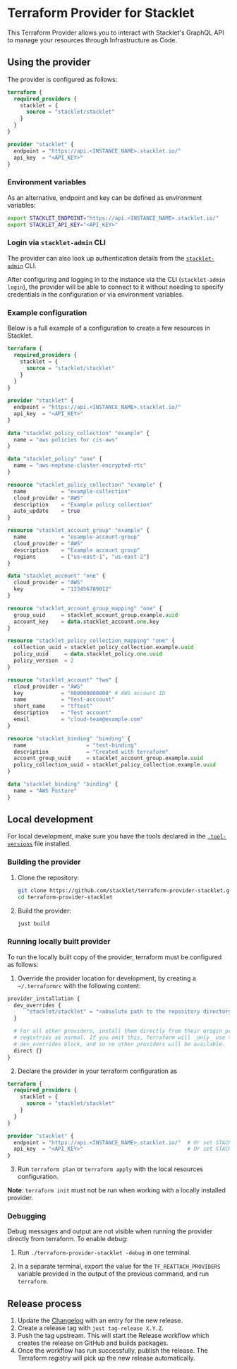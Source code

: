 # Terraform Provider for Stacklet

This Terraform Provider allows you to interact with Stacklet's GraphQL API to
manage your resources through Infrastructure as Code.


## Using the provider

The provider is configured as follows:

```terraform
terraform {
  required_providers {
    stacklet = {
      source = "stacklet/stacklet"
    }
  }
}

provider "stacklet" {
  endpoint = "https://api.<INSTANCE_NAME>.stacklet.io/"
  api_key  = "<API_KEY>"
}
```

### Environment variables

As an alternative, endpoint and key can be defined as environment variables:

```bash
export STACKLET_ENDPOINT="https://api.<INSTANCE_NAME>.stacklet.io/"
export STACKLET_API_KEY="<API_KEY>"
```

### Login via `stacklet-admin` CLI

The provider can also look up authentication details from the
[`stacklet-admin`](https://github.com/stacklet/stacklet-admin) CLI.

After configuring and logging in to the instance via the CLI (`stacklet-admin
login`), the provider will be able to connect to it without needing to specify
credentials in the configuration or via environment variables.

### Example configuration

Below is a full example of a configuration to create a few resources in Stacklet.

```terraform
terraform {
  required_providers {
    stacklet = {
      source = "stacklet/stacklet"
    }
  }
}

provider "stacklet" {
  endpoint = "https://api.<INSTANCE_NAME>.stacklet.io/"
  api_key  = "<API_KEY>"
}

data "stacklet_policy_collection" "example" {
  name = "aws policies for cis-aws"
}

data "stacklet_policy" "one" {
  name = "aws-neptune-cluster-encrypted-rtc"
}

resource "stacklet_policy_collection" "example" {
  name           = "example-collection"
  cloud_provider = "AWS"
  description    = "Example policy collection"
  auto_update    = true
}

resource "stacklet_account_group" "example" {
  name           = "example-account-group"
  cloud_provider = "AWS"
  description    = "Example account group"
  regions        = ["us-east-1", "us-east-2"]
}

data "stacklet_account" "one" {
  cloud_provider = "AWS"
  key            = "123456789012"
}

resource "stacklet_account_group_mapping" "one" {
  group_uuid     = stacklet_account_group.example.uuid
  account_key    = data.stacklet_account.one.key
}

resource "stacklet_policy_collection_mapping" "one" {
  collection_uuid = stacklet_policy_collection.example.uuid
  policy_uuid     = data.stacklet_policy.one.uuid
  policy_version  = 2
}

resource "stacklet_account" "two" {
  cloud_provider = "AWS"
  key            = "000000000000" # AWS account ID
  name           = "test-acccount"
  short_name     = "tftest"
  description    = "Test account"
  email          = "cloud-team@example.com"
}

resource "stacklet_binding" "binding" {
  name                   = "test-binding"
  description            = "Created with terraform"
  account_group_uuid     = stacklet_account_group.example.uuid
  policy_collection_uuid = stacklet_policy_collection.example.uuid
}

data "stacklet_binding" "binding" {
  name = "AWS Posture"
}
```


## Local development

For local development, make sure you have the tools declared in the
[`.tool-versions`](./.tool-versions) file installed.

### Building the provider

1. Clone the repository:
   ```bash
   git clone https://github.com/stacklet/terraform-provider-stacklet.git
   cd terraform-provider-stacklet
   ```

2. Build the provider:
   ```bash
   just build
   ```

### Running locally built provider

To run the locally built copy of the provider, terraform must be configured as
follows:

1. Override the provider location for development, by creating a
   `~/.terraformrc` with the following content:

```terraform
provider_installation {
  dev_overrides {
      "stacklet/stacklet" = "<absolute path to the repository directory>"
  }

  # For all other providers, install them directly from their origin provider
  # registries as normal. If you omit this, Terraform will _only_ use the
  # dev_overrides block, and so no other providers will be available.
  direct {}
}
```

2. Declare the provider in your terraform configuration as

```terraform
terraform {
  required_providers {
    stacklet = {
      source = "stacklet/stacklet"
    }
  }
}

provider "stacklet" {
  endpoint = "https://api.<INSTANCE_NAME>.stacklet.io/"  # Or set STACKLET_ENDPOINT env var
  api_key  = "<API_KEY>"                                 # Or set STACKLET_API_KEY env var
}
```

3. Run `terraform plan` or `terraform apply` with the local resources configuration.


**Note**: `terraform init` must not be run when working with a locally installed provider.

### Debugging

Debug messages and output are not visible when running the provider directly
from terraform.  To enable debug:

1. Run `./terraform-provider-stacklet -debug` in one terminal.

2. In a separate terminal, export the value for the `TF_REATTACH_PROVIDERS`
   variable provided in the output of the previous command, and run
   `terraform`.


## Release process

1. Update the [Changelog](./CHANGELOG.md) with an entry for the new release.
2. Create a release tag with `just tag-release X.Y.Z`.
3. Push the tag upstream. This will start the Release workflow which creates
   the release on GitHub and builds packages.
4. Once the workflow has run successfully, publish the release. The Terraform
   registry will pick up the new release automatically.
